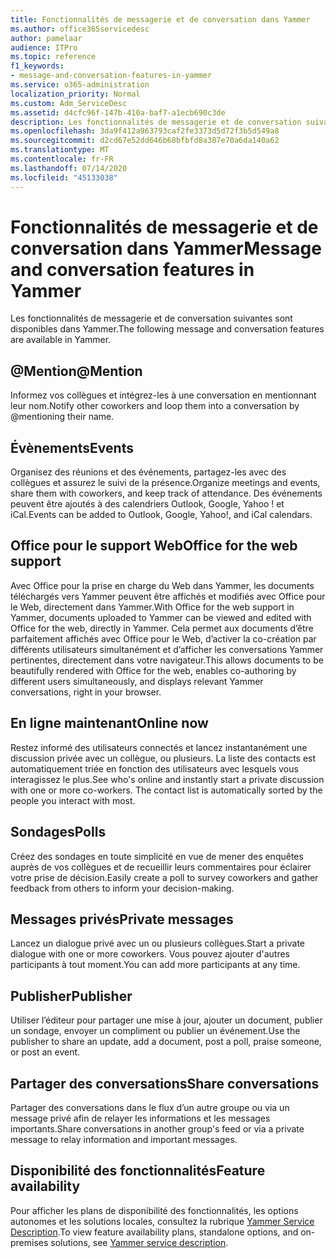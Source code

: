 ```yaml
---
title: Fonctionnalités de messagerie et de conversation dans Yammer
ms.author: office365servicedesc
author: pamelaar
audience: ITPro
ms.topic: reference
f1_keywords:
- message-and-conversation-features-in-yammer
ms.service: o365-administration
localization_priority: Normal
ms.custom: Adm_ServiceDesc
ms.assetid: d4cfc96f-147b-410a-baf7-a1ecb690c3de
description: Les fonctionnalités de messagerie et de conversation suivantes sont disponibles dans Yammer.
ms.openlocfilehash: 3da9f412a963793caf2fe3373d5d72f3b5d549a8
ms.sourcegitcommit: d2cd67e52dd646b68bfbfd8a387e70a6da140a62
ms.translationtype: MT
ms.contentlocale: fr-FR
ms.lasthandoff: 07/14/2020
ms.locfileid: "45133038"
---
```

# <a name="message-and-conversation-features-in-yammer"></a><span data-ttu-id="11ea8-103">Fonctionnalités de messagerie et de conversation dans Yammer</span><span class="sxs-lookup"><span data-stu-id="11ea8-103">Message and conversation features in Yammer</span></span>

<span data-ttu-id="11ea8-104">Les fonctionnalités de messagerie et de conversation suivantes sont disponibles dans Yammer.</span><span class="sxs-lookup"><span data-stu-id="11ea8-104">The following message and conversation features are available in Yammer.</span></span>
  
## <a name="mention"></a><span data-ttu-id="11ea8-105">@Mention</span><span class="sxs-lookup"><span data-stu-id="11ea8-105">@Mention</span></span>

<span data-ttu-id="11ea8-106">Informez vos collègues et intégrez-les à une conversation en mentionnant leur nom.</span><span class="sxs-lookup"><span data-stu-id="11ea8-106">Notify other coworkers and loop them into a conversation by @mentioning their name.</span></span>

## <a name="events"></a><span data-ttu-id="11ea8-107">Évènements</span><span class="sxs-lookup"><span data-stu-id="11ea8-107">Events</span></span>

<span data-ttu-id="11ea8-108">Organisez des réunions et des événements, partagez-les avec des collègues et assurez le suivi de la présence.</span><span class="sxs-lookup"><span data-stu-id="11ea8-108">Organize meetings and events, share them with coworkers, and keep track of attendance.</span></span> <span data-ttu-id="11ea8-109">Des événements peuvent être ajoutés à des calendriers Outlook, Google, Yahoo ! et iCal.</span><span class="sxs-lookup"><span data-stu-id="11ea8-109">Events can be added to Outlook, Google, Yahoo!, and iCal calendars.</span></span>
  
## <a name="office-for-the-web-support"></a><span data-ttu-id="11ea8-110">Office pour le support Web</span><span class="sxs-lookup"><span data-stu-id="11ea8-110">Office for the web support</span></span>

<span data-ttu-id="11ea8-111">Avec Office pour la prise en charge du Web dans Yammer, les documents téléchargés vers Yammer peuvent être affichés et modifiés avec Office pour le Web, directement dans Yammer.</span><span class="sxs-lookup"><span data-stu-id="11ea8-111">With Office for the web support in Yammer, documents uploaded to Yammer can be viewed and edited with Office for the web, directly in Yammer.</span></span> <span data-ttu-id="11ea8-112">Cela permet aux documents d’être parfaitement affichés avec Office pour le Web, d’activer la co-création par différents utilisateurs simultanément et d’afficher les conversations Yammer pertinentes, directement dans votre navigateur.</span><span class="sxs-lookup"><span data-stu-id="11ea8-112">This allows documents to be beautifully rendered with Office for the web, enables co-authoring by different users simultaneously, and displays relevant Yammer conversations, right in your browser.</span></span>

## <a name="online-now"></a><span data-ttu-id="11ea8-113">En ligne maintenant</span><span class="sxs-lookup"><span data-stu-id="11ea8-113">Online now</span></span>

<span data-ttu-id="11ea8-p103">Restez informé des utilisateurs connectés et lancez instantanément une discussion privée avec un collègue, ou plusieurs. La liste des contacts est automatiquement triée en fonction des utilisateurs avec lesquels vous interagissez le plus.</span><span class="sxs-lookup"><span data-stu-id="11ea8-p103">See who's online and instantly start a private discussion with one or more co-workers. The contact list is automatically sorted by the people you interact with most.</span></span>

## <a name="polls"></a><span data-ttu-id="11ea8-116">Sondages</span><span class="sxs-lookup"><span data-stu-id="11ea8-116">Polls</span></span>

<span data-ttu-id="11ea8-117">Créez des sondages en toute simplicité en vue de mener des enquêtes auprès de vos collègues et de recueillir leurs commentaires pour éclairer votre prise de décision.</span><span class="sxs-lookup"><span data-stu-id="11ea8-117">Easily create a poll to survey coworkers and gather feedback from others to inform your decision-making.</span></span>
  
## <a name="private-messages"></a><span data-ttu-id="11ea8-118">Messages privés</span><span class="sxs-lookup"><span data-stu-id="11ea8-118">Private messages</span></span>

<span data-ttu-id="11ea8-119">Lancez un dialogue privé avec un ou plusieurs collègues.</span><span class="sxs-lookup"><span data-stu-id="11ea8-119">Start a private dialogue with one or more coworkers.</span></span> <span data-ttu-id="11ea8-120">Vous pouvez ajouter d'autres participants à tout moment.</span><span class="sxs-lookup"><span data-stu-id="11ea8-120">You can add more participants at any time.</span></span>

## <a name="publisher"></a><span data-ttu-id="11ea8-121">Publisher</span><span class="sxs-lookup"><span data-stu-id="11ea8-121">Publisher</span></span>

<span data-ttu-id="11ea8-122">Utiliser l’éditeur pour partager une mise à jour, ajouter un document, publier un sondage, envoyer un compliment ou publier un événement.</span><span class="sxs-lookup"><span data-stu-id="11ea8-122">Use the publisher to share an update, add a document, post a poll, praise someone, or post an event.</span></span>
    
## <a name="share-conversations"></a><span data-ttu-id="11ea8-123">Partager des conversations</span><span class="sxs-lookup"><span data-stu-id="11ea8-123">Share conversations</span></span>

<span data-ttu-id="11ea8-124">Partager des conversations dans le flux d’un autre groupe ou via un message privé afin de relayer les informations et les messages importants.</span><span class="sxs-lookup"><span data-stu-id="11ea8-124">Share conversations in another group's feed or via a private message to relay information and important messages.</span></span>
  
## <a name="feature-availability"></a><span data-ttu-id="11ea8-125">Disponibilité des fonctionnalités</span><span class="sxs-lookup"><span data-stu-id="11ea8-125">Feature availability</span></span>

<span data-ttu-id="11ea8-126">Pour afficher les plans de disponibilité des fonctionnalités, les options autonomes et les solutions locales, consultez la rubrique [Yammer Service Description](yammer-service-description.md).</span><span class="sxs-lookup"><span data-stu-id="11ea8-126">To view feature availability plans, standalone options, and on-premises solutions, see [Yammer service description](yammer-service-description.md).</span></span>
  